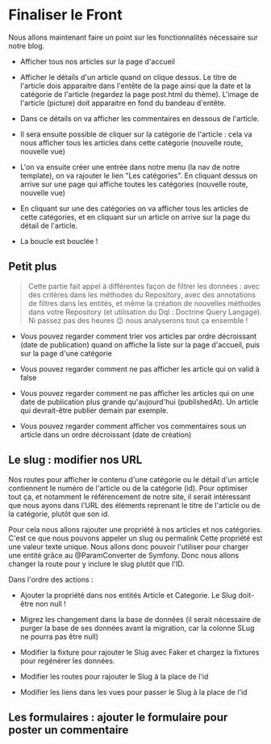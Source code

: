 # Finaliser le Front

Nous allons maintenant faire un point sur les fonctionnalités nécessaire sur notre blog.


- Afficher tous nos articles sur la page d'accueil

- Afficher le détails d'un article quand on clique dessus. Le titre de l'article dois apparaitre dans l'entête de la page ainsi que la date et la catégorie de l'article (regardez la page post.html du thème). L'image de l'article (picture) doit apparaitre en fond du bandeau d'entête.

- Dans ce détails on va afficher les commentaires en dessous de l'article.

- Il sera ensuite possible de cliquer sur la catégorie de l'article : cela va nous afficher tous les articles dans cette catégorie (nouvelle route, nouvelle vue)

- L'on va ensuite créer une entrée dans notre menu (la nav de notre template), on va rajouter le lien "Les catégories". En cliquant dessus on arrive sur une page qui affiche toutes les catégories (nouvelle route, nouvelle vue)

- En cliquant sur une des catégories on va afficher tous les articles de cette catégories, et en cliquant sur un article on arrive sur la page du détail de l'article.

- La boucle est bouclée !

## Petit plus 

> Cette partie fait appel à différentes façon de filtrer les données : avec des critères dans les méthodes du Repository, avec des annotations de filtres dans les entités, et même la création de nouvelles méthodes dans votre Repository (et utilisation du Dql : Doctrine Query Langage). Ni passez pas des heures :wink: nous analyserons tout ça ensemble !


- Vous pouvez regarder comment trier vos articles par ordre décroissant (date de publication) quand on affiche la liste sur la page d'accueil, puis sur la page d'une catégorie

- Vous pouvez regarder comment ne pas afficher les article qui on valid à false

- Vous pouvez regarder comment ne pas afficher les articles qui on une date de publication plus grande qu'aujourd'hui (publishedAt). Un article qui devrait-être publier demain par exemple.

- Vous pouvez regarder comment afficher vos commentaires sous un article dans un ordre décroissant (date de création)


## Le slug : modifier nos URL

Nos routes pour afficher le contenu d'une catégorie ou le détail d'un article contiennent le numéro de l'article ou de la catégorie (id).
Pour optimiser tout ça, et notamment le référencement de notre site, il serait intéressant que nous ayons dans l'URL des éléments reprenant le titre de l'article ou de la catégorie, plutôt que son id. 

Pour cela nous allons rajouter une propriété à nos articles et nos catégories. C'est ce que nous pouvons appeler un slug ou permalink
Cette propriété est une valeur texte unique. Nous allons donc pouvoir l'utiliser pour charger une entité grâce au @ParamConverter de Symfony.
Donc nous allons changer la route pour y inclure le slug plutôt que l'ID. 

Dans l'ordre des actions :

- Ajouter la propriété dans nos entités Article et Categorie. Le Slug doit-être non null !

- Migrez les changement dans la base de données (il serait nécessaire de purger la base de ses données avant la migration, car la colonne SLug ne pourra pas être null)

- Modifier la fixture pour rajouter le Slug avec Faker et chargez la fixtures pour regénérer les données.

- Modifier les routes pour rajouter le Slug à la place de l'id

- Modifier les liens dans les vues pour passer le Slug à la place de l'id


## Les formulaires : ajouter le formulaire pour poster un commentaire

